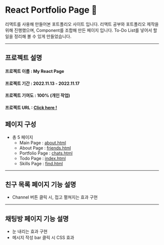 # React Portfolio Page 💪

리액트를 사용해 만들어본 포트폴리오 사이트 입니다. 리액트 공부와 포트폴리오 제작을 위해 진행했으며, Component를 조합해 만든 페이지 입니다.
To-Do List를 넣어서 할 일을 정리해 볼 수 있게 만들었습니다.

---

## **프로젝트 설명**

#### 프로젝트 이름 : My React Page

#### 프로젝트 기간 : 2022.11.13 - 2022.11.17

#### 프로젝트 기여도 : 100% (개인 작업)

#### 프로젝트 URL : [Click here !](https://yoonsungah.github.io/react-mypage/index.html#/)

## **페이지 구성**

- 총 5 페이지
  - Main Page : [about.html](https://yoonsungah.github.io/react-mypage/index.html#/about)
  - About Page : [friends.html](https://yoonsungah.github.io/kokoa-clone-2022/friends.html)
  - Portfolio Page : [chats.html](https://yoonsungah.github.io/kokoa-clone-2022/chats.html)
  - Todo Page : [index.html](https://yoonsungah.github.io/kokoa-clone-2022/chat.html)
  - Skills Page : [find.html](https://yoonsungah.github.io/kokoa-clone-2022/find.html)

---

## **친구 목록 페이지 기능 설명**

- Channel 버튼 클릭 시, 접고 펼쳐지는 효과 구현

---

## **채팅방 페이지 기능 설명**

- 눈 내리는 효과 구현
- 메시지 작성 bar 클릭 시 CSS 효과
